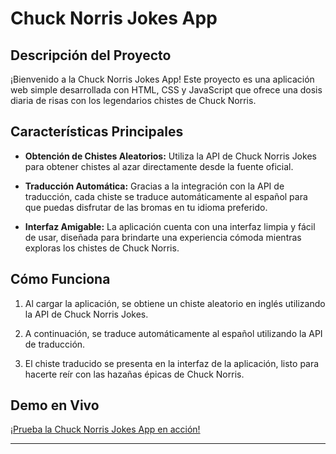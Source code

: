 # Chuck Norris Jokes App

## Descripción del Proyecto

¡Bienvenido a la Chuck Norris Jokes App! Este proyecto es una aplicación web simple desarrollada con HTML, CSS y JavaScript que ofrece una dosis diaria de risas con los legendarios chistes de Chuck Norris.

## Características Principales

- **Obtención de Chistes Aleatorios:** Utiliza la API de Chuck Norris Jokes para obtener chistes al azar directamente desde la fuente oficial.

- **Traducción Automática:** Gracias a la integración con la API de traducción, cada chiste se traduce automáticamente al español para que puedas disfrutar de las bromas en tu idioma preferido.

- **Interfaz Amigable:** La aplicación cuenta con una interfaz limpia y fácil de usar, diseñada para brindarte una experiencia cómoda mientras exploras los chistes de Chuck Norris.

## Cómo Funciona

1. Al cargar la aplicación, se obtiene un chiste aleatorio en inglés utilizando la API de Chuck Norris Jokes.

2. A continuación, se traduce automáticamente al español utilizando la API de traducción.

3. El chiste traducido se presenta en la interfaz de la aplicación, listo para hacerte reír con las hazañas épicas de Chuck Norris.

## Demo en Vivo

[¡Prueba la Chuck Norris Jokes App en acción!](https://sm-company.github.io/norrisApp/)

---
